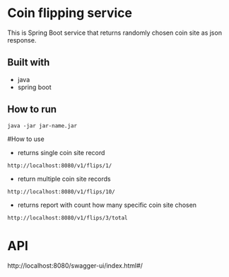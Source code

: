 # Coin flipping service
This is Spring Boot service that returns randomly chosen coin site as json response.
## Built with
- java
- spring boot
## How to run
````
java -jar jar-name.jar
````
#How to use
- returns single coin site record
````
http://localhost:8080/v1/flips/1/
````
- return multiple coin site records
````
http://localhost:8080/v1/flips/10/
````
- returns report with count how many specific coin site chosen
````
http://localhost:8080/v1/flips/3/total
````
# API

http://localhost:8080/swagger-ui/index.html#/